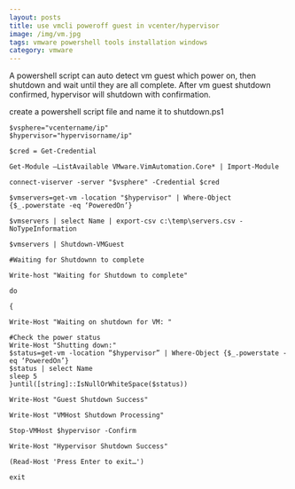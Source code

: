 ```yaml
---
layout: posts
title: use vmcli poweroff guest in vcenter/hypervisor
image: /img/vm.jpg
tags: vmware powershell tools installation windows
category: vmware
---
```


A powershell script can auto detect vm guest which power on, then shutdown and wait until they are all complete. After vm guest shutdown confirmed, hypervisor will shutdown with confirmation.  

create a powershell script file and name it to shutdown.ps1

```
$vsphere="vcentername/ip"
$hypervisor="hypervisorname/ip"

$cred = Get-Credential

Get-Module –ListAvailable VMware.VimAutomation.Core* | Import-Module

connect-viserver -server "$vsphere" -Credential $cred

$vmservers=get-vm -location "$hypervisor" | Where-Object {$_.powerstate -eq ‘PoweredOn’}

$vmservers | select Name | export-csv c:\temp\servers.csv -NoTypeInformation

$vmservers | Shutdown-VMGuest

#Waiting for Shutdownn to complete

Write-host "Waiting for Shutdown to complete"

do

{

Write-Host "Waiting on shutdown for VM: "

#Check the power status
Write-Host "Shutting down:"
$status=get-vm -location “$hypervisor” | Where-Object {$_.powerstate -eq ‘PoweredOn’}
$status | select Name
sleep 5
}until([string]::IsNullOrWhiteSpace($status))

Write-Host "Guest Shutdown Success"

Write-Host "VMHost Shutdown Processing"

Stop-VMHost $hypervisor -Confirm

Write-Host "Hypervisor Shutdown Success"

(Read-Host 'Press Enter to exit…')

exit

```
